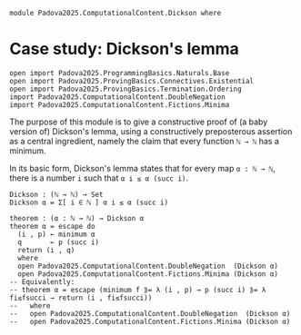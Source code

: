 ```
module Padova2025.ComputationalContent.Dickson where
```

# Case study: Dickson's lemma

```
open import Padova2025.ProgrammingBasics.Naturals.Base
open import Padova2025.ProvingBasics.Connectives.Existential
open import Padova2025.ProvingBasics.Termination.Ordering
import Padova2025.ComputationalContent.DoubleNegation
import Padova2025.ComputationalContent.Fictions.Minima
```

The purpose of this module is to give a constructive proof of (a baby
version of) Dickson's lemma, using a constructively preposterous
assertion as a central ingredient, namely the claim that every
function `ℕ → ℕ` has a minimum.

In its basic form, Dickson's lemma states that for every map `α : ℕ → ℕ`,
there is a number `i` such that `α i ≤ α (succ i)`.

```
Dickson : (ℕ → ℕ) → Set
Dickson α = Σ[ i ∈ ℕ ] α i ≤ α (succ i)
```

```
theorem : (α : ℕ → ℕ) → Dickson α
theorem α = escape do
  (i , p) ← minimum α
  q       ← p (succ i)
  return (i , q)
  where
  open Padova2025.ComputationalContent.DoubleNegation  (Dickson α)
  open Padova2025.ComputationalContent.Fictions.Minima (Dickson α)
-- Equivalently:
-- theorem α = escape (minimum f ⟫= λ (i , p) → p (succ i) ⟫= λ fi≤fsucci → return (i , fi≤fsucci))
--   where
--   open Padova2025.ComputationalContent.DoubleNegation  (Dickson α)
--   open Padova2025.ComputationalContent.Fictions.Minima (Dickson α)
```
